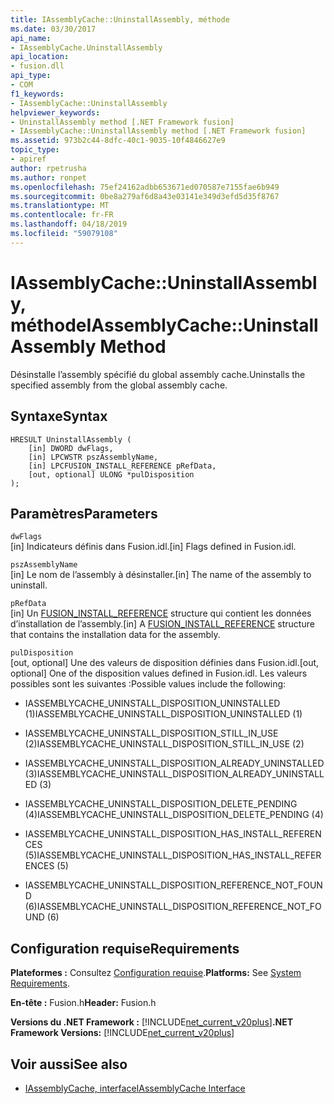 ```yaml
---
title: IAssemblyCache::UninstallAssembly, méthode
ms.date: 03/30/2017
api_name:
- IAssemblyCache.UninstallAssembly
api_location:
- fusion.dll
api_type:
- COM
f1_keywords:
- IAssemblyCache::UninstallAssembly
helpviewer_keywords:
- UninstallAssembly method [.NET Framework fusion]
- IAssemblyCache::UninstallAssembly method [.NET Framework fusion]
ms.assetid: 973b2c44-8dfc-40c1-9035-10f4846627e9
topic_type:
- apiref
author: rpetrusha
ms.author: ronpet
ms.openlocfilehash: 75ef24162adbb653671ed070587e7155fae6b949
ms.sourcegitcommit: 0be8a279af6d8a43e03141e349d3efd5d35f8767
ms.translationtype: MT
ms.contentlocale: fr-FR
ms.lasthandoff: 04/18/2019
ms.locfileid: "59079108"
---
```

# <a name="iassemblycacheuninstallassembly-method"></a><span data-ttu-id="37819-102">IAssemblyCache::UninstallAssembly, méthode</span><span class="sxs-lookup"><span data-stu-id="37819-102">IAssemblyCache::UninstallAssembly Method</span></span>
<span data-ttu-id="37819-103">Désinstalle l’assembly spécifié du global assembly cache.</span><span class="sxs-lookup"><span data-stu-id="37819-103">Uninstalls the specified assembly from the global assembly cache.</span></span>  
  
## <a name="syntax"></a><span data-ttu-id="37819-104">Syntaxe</span><span class="sxs-lookup"><span data-stu-id="37819-104">Syntax</span></span>  
  
```  
HRESULT UninstallAssembly (  
    [in] DWORD dwFlags,  
    [in] LPCWSTR pszAssemblyName,  
    [in] LPCFUSION_INSTALL_REFERENCE pRefData,  
    [out, optional] ULONG *pulDisposition  
);  
```  
  
## <a name="parameters"></a><span data-ttu-id="37819-105">Paramètres</span><span class="sxs-lookup"><span data-stu-id="37819-105">Parameters</span></span>  
 `dwFlags`  
 <span data-ttu-id="37819-106">[in] Indicateurs définis dans Fusion.idl.</span><span class="sxs-lookup"><span data-stu-id="37819-106">[in] Flags defined in Fusion.idl.</span></span>  
  
 `pszAssemblyName`  
 <span data-ttu-id="37819-107">[in] Le nom de l’assembly à désinstaller.</span><span class="sxs-lookup"><span data-stu-id="37819-107">[in] The name of the assembly to uninstall.</span></span>  
  
 `pRefData`  
 <span data-ttu-id="37819-108">[in] Un [FUSION_INSTALL_REFERENCE](../../../../docs/framework/unmanaged-api/fusion/fusion-install-reference-structure.md) structure qui contient les données d’installation de l’assembly.</span><span class="sxs-lookup"><span data-stu-id="37819-108">[in] A [FUSION_INSTALL_REFERENCE](../../../../docs/framework/unmanaged-api/fusion/fusion-install-reference-structure.md) structure that contains the installation data for the assembly.</span></span>  
  
 `pulDisposition`  
 <span data-ttu-id="37819-109">[out, optional] Une des valeurs de disposition définies dans Fusion.idl.</span><span class="sxs-lookup"><span data-stu-id="37819-109">[out, optional] One of the disposition values defined in Fusion.idl.</span></span> <span data-ttu-id="37819-110">Les valeurs possibles sont les suivantes :</span><span class="sxs-lookup"><span data-stu-id="37819-110">Possible values include the following:</span></span>  
  
-   <span data-ttu-id="37819-111">IASSEMBLYCACHE_UNINSTALL_DISPOSITION_UNINSTALLED (1)</span><span class="sxs-lookup"><span data-stu-id="37819-111">IASSEMBLYCACHE_UNINSTALL_DISPOSITION_UNINSTALLED (1)</span></span>  
  
-   <span data-ttu-id="37819-112">IASSEMBLYCACHE_UNINSTALL_DISPOSITION_STILL_IN_USE (2)</span><span class="sxs-lookup"><span data-stu-id="37819-112">IASSEMBLYCACHE_UNINSTALL_DISPOSITION_STILL_IN_USE (2)</span></span>  
  
-   <span data-ttu-id="37819-113">IASSEMBLYCACHE_UNINSTALL_DISPOSITION_ALREADY_UNINSTALLED (3)</span><span class="sxs-lookup"><span data-stu-id="37819-113">IASSEMBLYCACHE_UNINSTALL_DISPOSITION_ALREADY_UNINSTALLED (3)</span></span>  
  
-   <span data-ttu-id="37819-114">IASSEMBLYCACHE_UNINSTALL_DISPOSITION_DELETE_PENDING (4)</span><span class="sxs-lookup"><span data-stu-id="37819-114">IASSEMBLYCACHE_UNINSTALL_DISPOSITION_DELETE_PENDING (4)</span></span>  
  
-   <span data-ttu-id="37819-115">IASSEMBLYCACHE_UNINSTALL_DISPOSITION_HAS_INSTALL_REFERENCES (5)</span><span class="sxs-lookup"><span data-stu-id="37819-115">IASSEMBLYCACHE_UNINSTALL_DISPOSITION_HAS_INSTALL_REFERENCES (5)</span></span>  
  
-   <span data-ttu-id="37819-116">IASSEMBLYCACHE_UNINSTALL_DISPOSITION_REFERENCE_NOT_FOUND (6)</span><span class="sxs-lookup"><span data-stu-id="37819-116">IASSEMBLYCACHE_UNINSTALL_DISPOSITION_REFERENCE_NOT_FOUND (6)</span></span>  
  
## <a name="requirements"></a><span data-ttu-id="37819-117">Configuration requise</span><span class="sxs-lookup"><span data-stu-id="37819-117">Requirements</span></span>  
 <span data-ttu-id="37819-118">**Plateformes :** Consultez [Configuration requise](../../../../docs/framework/get-started/system-requirements.md).</span><span class="sxs-lookup"><span data-stu-id="37819-118">**Platforms:** See [System Requirements](../../../../docs/framework/get-started/system-requirements.md).</span></span>  
  
 <span data-ttu-id="37819-119">**En-tête :** Fusion.h</span><span class="sxs-lookup"><span data-stu-id="37819-119">**Header:** Fusion.h</span></span>  
  
 <span data-ttu-id="37819-120">**Versions du .NET Framework :** [!INCLUDE[net_current_v20plus](../../../../includes/net-current-v20plus-md.md)]</span><span class="sxs-lookup"><span data-stu-id="37819-120">**.NET Framework Versions:** [!INCLUDE[net_current_v20plus](../../../../includes/net-current-v20plus-md.md)]</span></span>  
  
## <a name="see-also"></a><span data-ttu-id="37819-121">Voir aussi</span><span class="sxs-lookup"><span data-stu-id="37819-121">See also</span></span>

- [<span data-ttu-id="37819-122">IAssemblyCache, interface</span><span class="sxs-lookup"><span data-stu-id="37819-122">IAssemblyCache Interface</span></span>](../../../../docs/framework/unmanaged-api/fusion/iassemblycache-interface.md)
